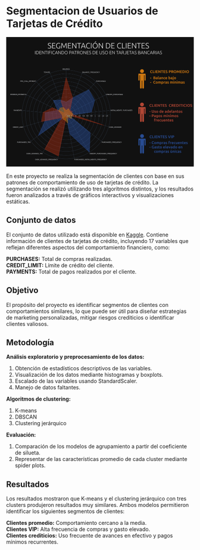 # Segmentacion de Usuarios de Tarjetas de Crédito

![resumen de resultados](https://github.com/DelilChincoya/Segmentacion_de_clientes/blob/main/Imagenes/hierarchical_3_clusters_dark_spider_plot_300_resumen.png)

En este proyecto se realiza la segmentación de clientes con base en sus patrones de comportamiento de uso de tarjetas de crédito. La segmentación se realizó utilizando tres algoritmos distintos, y los resultados fueron analizados a través de gráficos interactivos y visualizaciones estáticas.

## Conjunto de datos
El conjunto de datos utilizado está disponible en [Kaggle](https://www.kaggle.com/datasets/arjunbhasin2013/ccdata). Contiene información de clientes de tarjetas de crédito, incluyendo 17 variables que reflejan diferentes aspectos del comportamiento financiero, como:

**PURCHASES:** Total de compras realizadas.  
**CREDIT_LIMIT:** Límite de crédito del cliente.  
**PAYMENTS:** Total de pagos realizados por el cliente.  

## Objetivo
El propósito del proyecto es identificar segmentos de clientes con comportamientos similares, lo que puede ser útil para diseñar estrategias de marketing personalizadas, mitigar riesgos crediticios o identificar clientes valiosos.

## Metodología

**Análisis exploratorio y preprocesamiento de los datos:**
1. Obtención de estadísticos descriptivos de las variables.
2. Visualización de los datos mediante histogramas y boxplots.
3. Escalado de las variables usando StandardScaler.
4. Manejo de datos faltantes.

**Algoritmos de clustering:**
1. K-means
2. DBSCAN
3. Clustering jerárquico
 
**Evaluación:**
1. Comparación de los modelos de agrupamiento a partir del coeficiente de silueta.
2. Representar de las características promedio de cada cluster mediante spider plots.

## Resultados
Los resultados mostraron que K-means y el clustering jerárquico con tres clusters produjeron resultados muy similares. Ambos modelos permitieron identificar los siguientes segmentos de clientes:

**Clientes promedio:** Comportamiento cercano a la media.  
**Clientes VIP:** Alta frecuencia de compras y gasto elevado.  
**Clientes crediticios:** Uso frecuente de avances en efectivo y pagos mínimos recurrentes.  
